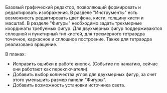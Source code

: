 Базовый графический редактор, позволяющий формировать и редактировать изображения.
В разделе "Инструменты" есть возможность редактировать цвет фона, кисти, толщину кисти и масштаб.
В разделе "Фигуры" необходимо задать трехмерные координаты требуемых фигур. Для двухмерных фигур поддерживаются сплошной и пунктирный тип кистей, для трехмерного тетраэдра точечное, каркасное и сплошное построение. Также для тетраэдра реализовано вращение.

В планах:
- Исправить ошибки в работе кнопок. (Событие по нажатию, сейчас они работают как переключатели).
- Добавить выбор количества углов для двухмерных фигур, за счет этого уменьшить размер панели "Фигуры".
- Добавить возможность установки источника света. 
